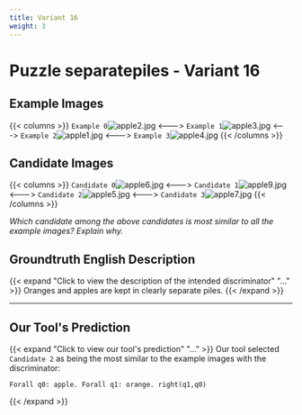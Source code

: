 ```yaml
---
title: Variant 16
weight: 3
---
```


# Puzzle separatepiles - Variant 16

## Example Images
{{< columns >}}
`Example 0`![apple2.jpg](/natscene-data/images/apple2.jpg)
<--->
`Example 1`![apple3.jpg](/natscene-data/images/apple3.jpg)
<--->
`Example 2`![apple1.jpg](/natscene-data/images/apple1.jpg)
<--->
`Example 3`![apple4.jpg](/natscene-data/images/apple4.jpg)
{{< /columns >}}

## Candidate Images
{{< columns >}}
`Candidate 0`![apple6.jpg](/natscene-data/images/apple6.jpg)
<--->
`Candidate 1`![apple9.jpg](/natscene-data/images/apple9.jpg)
<--->
`Candidate 2`![apple5.jpg](/natscene-data/images/apple5.jpg)
<--->
`Candidate 3`![apple7.jpg](/natscene-data/images/apple7.jpg)
{{< /columns >}}

*Which candidate among the above candidates is most similar to all the example images? Explain why.*

## Groundtruth English Description

{{< expand "Click to view the description of the intended discriminator" "..." >}}
Oranges and apples are kept in clearly separate piles.
{{< /expand >}}

---



## Our Tool's Prediction

{{< expand "Click to view our tool's prediction" "..." >}}
Our tool selected `Candidate 2` as being the most similar to the example images with the discriminator:
```plaintext
Forall q0: apple. Forall q1: orange. right(q1,q0)
```
{{< /expand >}}

